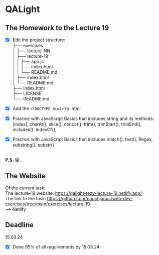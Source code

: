 # QALight
## The Homework to the Lecture 19

- [x] Edit the project structure:<br>
├── exercises<br>
│   ├── lecture-NN<br>
│   ├── lecture-19<br>
│   │   ├── app.js<br>
│   │   ├── index.html<br>
│   │   └── README.md<br>
│   ├── index.html <br>
│   └── README.md<br>
├── index.html<br>
├── LICENSE<br>
└── README.md<br>

- [x] Add the `<!DOCTYPE html>` to .html<br>
- [x] Practice with JavaScript Basics that includes string and its methods: [index], charAt(), slice(), concat(), trim(), trimStart(), trimEnd(), includes(), indexOf(), 
- [x] Practice with JavaScript Basics that includes match(), test(), Regex, substring(), substr()
<br><br>

**P.S.** 😸.

## The Website
Of the current task: <br>
The lecture-19 website: https://qalight-tezv-lecture-19.netlify.app/<br>
The link to the task: https://github.com/couchjanus/web-dev-exercises/tree/main/exercises/lecture-19
<br />
--> Netlify

## Deadline
15.03.24 <br />

- [x] Done 95% of all requirements by 15.03.24
